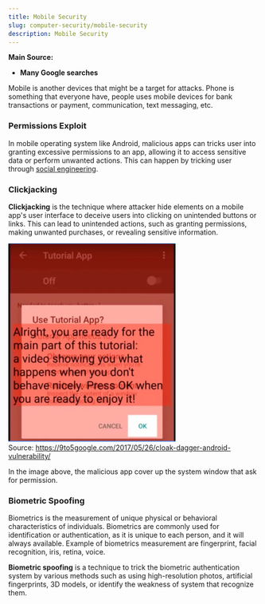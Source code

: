 ```yaml
---
title: Mobile Security
slug: computer-security/mobile-security
description: Mobile Security
---
```


**Main Source:**

- **Many Google searches**

Mobile is another devices that might be a target for attacks. Phone is something that everyone have, people uses mobile devices for bank transactions or payment, communication, text messaging, etc.

### Permissions Exploit

In mobile operating system like Android, malicious apps can tricks user into granting excessive permissions to an app, allowing it to access sensitive data or perform unwanted actions. This can happen by tricking user through [social engineering](/computer-security/other-attack-and-exploit#social-engineering).

### Clickjacking

**Clickjacking** is the technique where attacker hide elements on a mobile app's user interface to deceive users into clicking on unintended buttons or links. This can lead to unintended actions, such as granting permissions, making unwanted purchases, or revealing sensitive information.

![Clickjacking](./clickjacking.png)  
Source: https://9to5google.com/2017/05/26/cloak-dagger-android-vulnerability/

In the image above, the malicious app cover up the system window that ask for permission.

### Biometric Spoofing

Biometrics is the measurement of unique physical or behavioral characteristics of individuals. Biometrics are commonly used for identification or authentication, as it is unique to each person, and it will always available. Example of biometrics measurement are fingerprint, facial recognition, iris, retina, voice.

**Biometric spoofing** is a technique to trick the biometric authentication system by various methods such as using high-resolution photos, artificial fingerprints, 3D models, or identify the weakness of system that recognize them.
